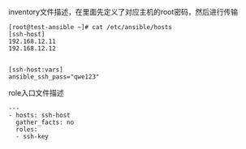 

inventory文件描述，在里面先定义了对应主机的root密码，然后进行传输
```
[root@test-ansible ~]# cat /etc/ansible/hosts 
[ssh-host]
192.168.12.11
192.168.12.12


[ssh-host:vars]
ansible_ssh_pass="qwe123"
```


role入口文件描述
```
---
- hosts: ssh-host
  gather_facts: no
  roles:
  - ssh-key
```
